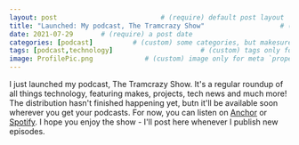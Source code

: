 ```yaml
---
layout: post                          # (require) default post layout
title: "Launched: My podcast, The Tramcrazy Show"                   # (require) a string title
date: 2021-07-29       # (require) a post date
categories: [podcast]          # (custom) some categories, but makesure these categories already exists inside path of `category/`
tags: [podcast,technology]                      # (custom) tags only for meta `property="article:tag"`
image: ProfilePic.png             # (custom) image only for meta `property="og:image"`, save your image inside path of `static/img/_posts`
---
```

I just launched my podcast, The Tramcrazy Show. It's a regular roundup of all things technology, featuring makes, projects, tech news and much more! The distribution hasn't finished happening yet, butn it'll be available soon wherever you get your podcasts. For now, you can listen on [Anchor](https://anchor.fm/tramcrazy) or [Spotify](https://open.spotify.com/show/42xwacQM9b0SA0iv2ZcZJ3). I hope you enjoy the show - I'll post here whenever I publish new episodes.
